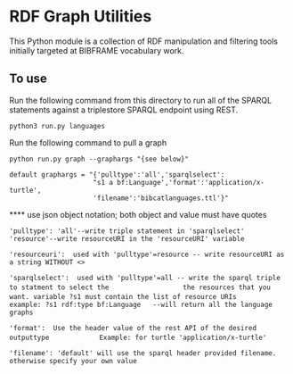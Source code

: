 # RDF Graph Utilities
This Python module is a collection of RDF manipulation and filtering tools
initially targeted at BIBFRAME vocabulary work.

## To use
Run the following command from this directory to run all of the SPARQL statements
against a triplestore SPARQL endpoint using REST.

`python3 run.py languages`

Run the following command to pull a graph

`python run.py graph --graphargs "{see below}"`
    
    default graphargs = "{'pulltype':'all','sparqlselect':
                         "s1 a bf:Language','format':'application/x-turtle',
                         'filename':'bibcatlanguages.ttl'}"

**** use json object notation; both object and value must have quotes

`'pulltype': 'all'--write triple statement in 'sparqlselect'`
            `'resource'--write resourceURI in the 'resourceURI' variable`
                        
`'resourceuri':  used with 'pulltype'=resource -- write resourceURI as a string WITHOUT <>`
         
`'sparqlselect':  used with 'pulltype'=all -- write the sparql triple to statment to select the `
`                 the resources that you want. variable ?s1 must contain the list of resource URIs`
`                 example: ?s1 rdf:type bf:Language   --will return all the language graphs`
         
`'format':  Use the header value of the rest API of the desired outputtype` 
`            Example: for turtle 'application/x-turtle'`
                 
`'filename': 'default' will use the sparql header provided filename.`
             `otherwise specify your own value`
